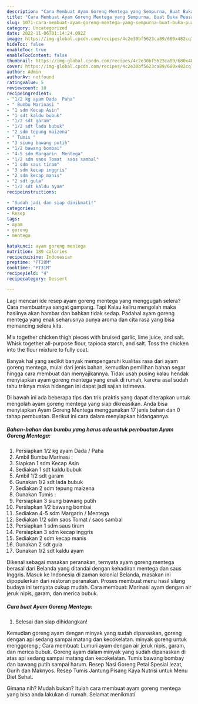 ```yaml
---
description: "Cara Membuat Ayam Goreng Mentega yang Sempurna, Buat Buka Puasa Bisa Manjain Lidah"
title: "Cara Membuat Ayam Goreng Mentega yang Sempurna, Buat Buka Puasa Bisa Manjain Lidah"
slug: 1071-cara-membuat-ayam-goreng-mentega-yang-sempurna-buat-buka-puasa-bisa-manjain-lidah
category: Uncategorized
date: 2022-11-06T01:14:24.092Z
image: https://img-global.cpcdn.com/recipes/4c2e30bf5623ca89/680x482cq70/ayam-goreng-mentega-foto-resep-utama.jpg
hideToc: false
enableToc: true
enableTocContent: false
thumbnail: https://img-global.cpcdn.com/recipes/4c2e30bf5623ca89/680x482cq70/ayam-goreng-mentega-foto-resep-utama.jpg
cover: https://img-global.cpcdn.com/recipes/4c2e30bf5623ca89/680x482cq70/ayam-goreng-mentega-foto-resep-utama.jpg
author: Admin
authorAv: notfound
ratingvalue: 5
reviewcount: 10
recipeingredient:
- "1/2 kg ayam Dada  Paha"
- " Bumbu Marinasi "
- "1 sdm Kecap Asin"
- "1 sdt kaldu bubuk"
- "1/2 sdt garam"
- "1/2 sdt lada bubuk"
- "2 sdm tepung maizena"
- " Tumis "
- "3 siung bawang putih"
- "1/2 bawang bombai"
- "4-5 sdm Margarin  Mentega"
- "1/2 sdm saos Tomat  saos sambal"
- "1 sdm saus tiram"
- "3 sdm kecap inggris"
- "2 sdm kecap manis"
- "2 sdt gula"
- "1/2 sdt kaldu ayam"
recipeinstructions:

- "Sudah jadi dan siap dinikmati!"
categories:
- Resep
tags:
- ayam
- goreng
- mentega

katakunci: ayam goreng mentega 
nutrition: 189 calories
recipecuisine: Indonesian
preptime: "PT28M"
cooktime: "PT31M"
recipeyield: "4"
recipecategory: Dessert

---
```



Lagi mencari ide resep ayam goreng mentega yang menggugah selera? Cara membuatnya sangat gampang. Tapi Kalau keliru mengolah maka hasilnya akan hambar dan bahkan tidak sedap. Padahal ayam goreng mentega yang enak seharusnya punya aroma dan cita rasa yang bisa memancing selera kita.


Mix together chicken thigh pieces with bruised garlic, lime juice, and salt. Whisk together all-purpose flour, tapioca starch, and salt. Toss the chicken into the flour mixture to fully coat.

Banyak hal yang sedikit banyak mempengaruhi kualitas rasa dari ayam goreng mentega, mulai dari jenis bahan, kemudian pemilihan bahan segar hingga cara membuat dan menyajikannya. Tidak usah pusing kalau hendak menyiapkan ayam goreng mentega yang enak di rumah, karena asal sudah tahu triknya maka hidangan ini dapat jadi sajian istimewa.


Di bawah ini ada beberapa tips dan trik praktis yang dapat diterapkan untuk mengolah ayam goreng mentega yang siap dikreasikan. Anda bisa menyiapkan Ayam Goreng Mentega menggunakan 17 jenis bahan dan 0 tahap pembuatan. Berikut ini cara dalam menyiapkan hidangannya.

<!--inarticleads1-->

##### Bahan-bahan dan bumbu yang harus ada untuk pembuatan Ayam Goreng Mentega:

1. Persiapkan 1/2 kg ayam Dada / Paha
1. Ambil  Bumbu Marinasi :
1. Siapkan 1 sdm Kecap Asin
1. Sediakan 1 sdt kaldu bubuk
1. Ambil 1/2 sdt garam
1. Gunakan 1/2 sdt lada bubuk
1. Sediakan 2 sdm tepung maizena
1. Gunakan  Tumis :
1. Persiapkan 3 siung bawang putih
1. Persiapkan 1/2 bawang bombai
1. Sediakan 4-5 sdm Margarin / Mentega
1. Sediakan 1/2 sdm saos Tomat / saos sambal
1. Persiapkan 1 sdm saus tiram
1. Persiapkan 3 sdm kecap inggris
1. Sediakan 2 sdm kecap manis
1. Gunakan 2 sdt gula
1. Gunakan 1/2 sdt kaldu ayam


Dikenal sebagai masakan peranakan, ternyata ayam goreng mentega berasal dari Belanda yang ditandai dengan kehadiran mentega dan saus Inggris. Masuk ke Indonesia di zaman kolonial Belanda, masakan ini dipopulerkan dari restoran peranakan. Proses membuat menu hasil silang budaya ini ternyata cukup mudah. Cara membuat: Marinasi ayam dengan air jeruk nipis, garam, dan merica bubuk. 

<!--inarticleads2-->

##### Cara buat Ayam Goreng Mentega:


1. Selesai dan siap dihidangkan!

Kemudian goreng ayam dengan minyak yang sudah dipanaskan, goreng dengan api sedang sampai matang dan kecokelatan. minyak goreng untuk menggoreng ; Cara membuat: Lumuri ayam dengan air jeruk nipis, garam, dan merica bubuk. Goreng ayam dalam minyak yang sudah dipanaskan di atas api sedang sampai matang dan kecokelatan. Tumis bawang bombay dan bawang putih sampai harum. Resep Nasi Goreng Petai Spesial lezat, Gurih dan Maknyos. Resep Tumis Jantung Pisang Kaya Nutrisi untuk Menu Diet Sehat. 

Gimana nih? Mudah bukan? Itulah cara membuat ayam goreng mentega yang bisa anda lakukan di rumah. Selamat menikmati
